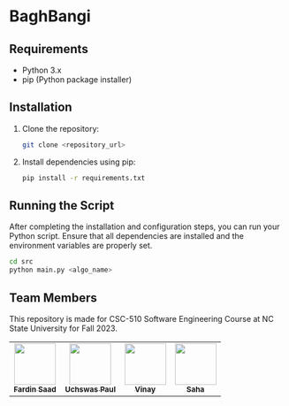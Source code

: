 # BaghBangi
## Requirements

- Python 3.x
- pip (Python package installer)

## Installation

1. Clone the repository:

    ```bash
    git clone <repository_url>
    ```

2. Install dependencies using pip:

    ```bash
    pip install -r requirements.txt
    ```

## Running the Script

After completing the installation and configuration steps, you can run your Python script. Ensure that all dependencies are installed and the environment variables are properly set.

```bash
cd src
python main.py <algo_name> 
```
## Team Members

This repository is made for CSC-510 Software Engineering Course at NC State University for Fall 2023.

<table>
  <tr>
    <td align="center"><a href="https://github.ncsu.edu/fsaad"><img src="https://avatars.githubusercontent.com/u/26558907?v=4" width="75px;" alt=""/><br /><sub><b>Fardin Saad</b></sub></a></td>
    <td align="center"><a href="https://github.com/jwgerlach00"><img src="https://avatars.githubusercontent.com/u/26558907?v=4" width="75px;" alt=""/><br /><sub><b>Uchswas Paul
</b></sub></a><br /></td>
    <td align="center"><a href="https://github.com/Uchswas"><img src="https://avatars.githubusercontent.com/u/19565049?v=4" width="75px;" alt=""/><br /><sub><b>Vinay</b></sub></a><br /></td>
    <td align="center"><a href="https://github.com/Sana-Ma"><img src="https://avatars.githubusercontent.com/u/70275715?v=4" width="75px;" alt=""/><br /><sub><b>Saha</b></sub></a><br /></td>

  </tr>
</table>
